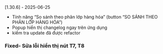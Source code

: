 
 [1.30.6] - 2025-06-25
- Tính năng “So sánh theo phân lớp hàng hóa” (button “SO SÁNH THEO PHÂN LỚP HÀNG HÓA”)
- Popup hiển thị changelog ngay trên ứng dụng
- kiểm tra update đã được refactor
### Fixed- Sửa lỗi hiển thị nút T7, T8



